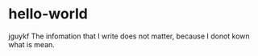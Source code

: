 # hello-world
jguykf
The infomation that I write does not matter, because I donot kown what is mean.
